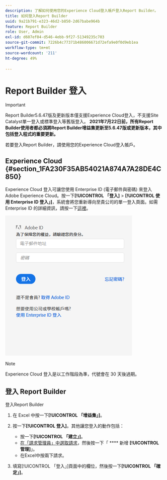 ```yaml
---
description: 了解如何使用您的Experience Cloud登入帳戶登入Report Builder。
title: 如何登入Report Builder
uuid: 9a21b791-e323-46d2-b850-2d67babe964b
feature: Report Builder
role: User, Admin
exl-id: d607ef04-d546-4ebb-9f27-51349235c703
source-git-commit: 7226b4c77371b486006671d72efa9e0f0d9eb1ea
workflow-type: tm+mt
source-wordcount: '211'
ht-degree: 49%

---
```


# Report Builder 登入

>[!IMPORTANT]
>
>Report Builder5.6.47版及更新版本僅支援Experience Cloud登入，不支援Site Catalyst單一登入或標準登入等舊版登入。 **2021年7月22日前，所有Report Builder使用者都必須將Report Builder增益集更新至5.6.47版或更新版本，其中包括登入程式的重要更新。**

若要登入Report Builder，請使用您的Experience Cloud登入帳戶。

## Experience Cloud {#section_1FA230F35AB54021A874A7A28DE4C850}

Experience Cloud 登入可讓您使用 Enterprise ID (電子郵件與密碼) 來登入 Adobe Experience Cloud。按一下&#x200B;**[!UICONTROL 「登入]** > **[!UICONTROL 使用 Enterprise ID 登入」]**，系統會將您重新導向至貴公司的單一登入頁面。如需 Enterprise ID 的詳細資訊，請按一下[這裡](https://helpx.adobe.com/tw/enterprise/kb/enterprise-id-faq.html#whatis)。

![](assets/adobe_id_login.png)

>[!NOTE]
>
> Experience Cloud 登入是以工作階段為準，代號會在 30 天後過期。

## 登入 Report Builder

登入Report Builder

1. 在 Excel 中按一下&#x200B;**[!UICONTROL 「增益集」]**。
1. 按一下&#x200B;**[!UICONTROL 登入]**。其他讓您登入的動作包括：

   * 按一下&#x200B;**[!UICONTROL 「建立」]**。
   * [在「請求管理員」中選取請求](/help/analyze/report-builder/manage-requests/r-arb-manage-requests.md)，然後按一下「 **** 新增 **[!UICONTROL 管理]**」。
   * 在Excel中按兩下請求。

1. 填寫[!UICONTROL 「登入」]頁面中的欄位，然後按一下&#x200B;**[!UICONTROL 「確定」]**。
